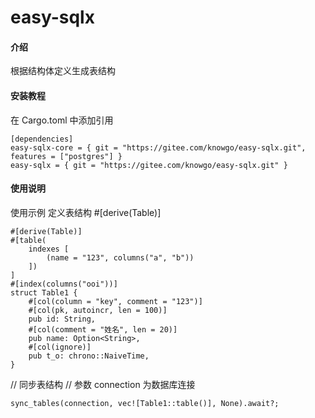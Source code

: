 # easy-sqlx

#### 介绍

根据结构体定义生成表结构

#### 安装教程

在 Cargo.toml 中添加引用
```
[dependencies]
easy-sqlx-core = { git = "https://gitee.com/knowgo/easy-sqlx.git", features = ["postgres"] }
easy-sqlx = { git = "https://gitee.com/knowgo/easy-sqlx.git" }
```
#### 使用说明

使用示例
定义表结构 #[derive(Table)]
```
#[derive(Table)]
#[table(
    indexes [
        (name = "123", columns("a", "b"))
    ])
] 
#[index(columns("ooi"))]
struct Table1 {
    #[col(column = "key", comment = "123")]
    #[col(pk, autoincr, len = 100)]
    pub id: String,
    #[col(comment = "姓名", len = 20)]
    pub name: Option<String>,
    #[col(ignore)]
    pub t_o: chrono::NaiveTime,
}
```
// 同步表结构
// 参数 connection 为数据库连接
```
sync_tables(connection, vec![Table1::table()], None).await?;
```